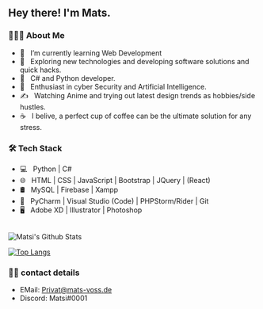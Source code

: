 <h2> Hey there! I'm Mats. </h2>

<h3> 👨🏻‍💻 About Me </h3>

- 🔭 &nbsp; I’m currently learning Web Development
- 🤔 &nbsp; Exploring new technologies and developing software solutions and quick hacks.
- 💼 &nbsp; C# and Python developer.
- 🌱 &nbsp; Enthusiast in cyber Security and Artificial Intelligence.
- ✍️ &nbsp; Watching Anime and trying out latest design trends as hobbies/side hustles.
- ☕ &nbsp; I belive, a perfect cup of coffee can be the ultimate solution for any stress. 

<h3>🛠 Tech Stack</h3>

- 💻 &nbsp; Python | C#
- 🌐 &nbsp; HTML | CSS | JavaScript | Bootstrap | JQuery | (React)
- 🛢 &nbsp; MySQL | Firebase | Xampp
- 🔧 &nbsp; PyCharm | Visual Studio (Code) | PHPStorm/Rider | Git
- 🖥 &nbsp; Adobe XD | Illustrator | Photoshop

<br>

<img align="center" src="https://github-readme-stats.vercel.app/api?username=mats-voss&include_all_commits=true&count_private=true&show_icons=true&line_height=20&title_color=f4b742&icon_color=f4b742&text_color=9de7bb&bg_color=151515" alt="Matsi's Github Stats">

</br>

[![Top Langs](https://github-readme-stats.vercel.app/api/top-langs/?username=mats-voss&text_color=FFFFFF&bg_color=151515)](https://github.com/mats-voss/github-readme-stats)


<h3> 🤝🏻 contact details </h3>

- EMail: Privat@mats-voss.de
- Discord: Matsi#0001

